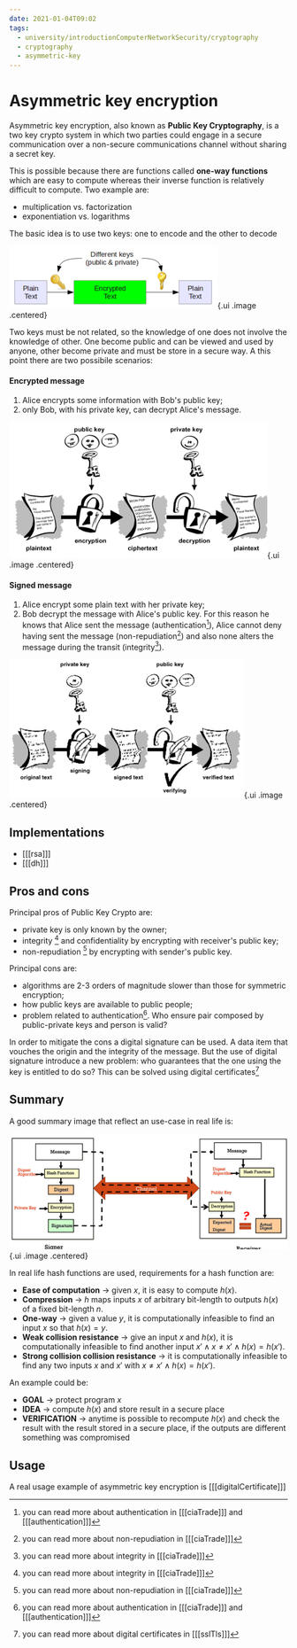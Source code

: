 ```yaml
---
date: 2021-01-04T09:02
tags:
  - university/introductionComputerNetworkSecurity/cryptography
  - cryptography
  - asymmetric-key
---
```


# Asymmetric key encryption
Asymmetric key encryption, also known as **Public Key Cryptography**, is a two key crypto system in which two parties could engage in a secure communication over a non-secure communications channel without sharing a secret key.

This is possible because there are functions called **one-way functions** which are easy to compute whereas their inverse function is relatively difficult to compute. Two example are:

* multiplication vs. factorization
* exponentiation vs. logarithms

The basic idea is to use two keys: one to encode and the other to decode

![Asymmetric Cipher](./static/asymmetricCipher.png){.ui .image .centered}

Two keys must be not related, so the knowledge of one does not involve the knowledge of other. One become public and can be viewed and used by anyone, other become private and must be store in a secure way. A this point there are two possibile scenarios:

#### Encrypted message

1. Alice encrypts some information with Bob's public key;
2. only Bob, with his private key, can decrypt Alice's message.

![Process](./static/encryptedMessage.png){.ui .image .centered}

#### Signed message

1. Alice encrypt some plain text with her private key;
2. Bob decrypt the message with Alice's public key. For this reason he knows that Alice sent the message (authentication[^auth]), Alice cannot deny having sent the message (non-repudiation[^non-repudiation]) and also none alters the message during the transit (integrity[^integrity]). 

![Process](./static/signedMessage.png){.ui .image .centered}

## Implementations

* [[[rsa]]]
* [[[dh]]]

## Pros and cons
Principal pros of Public Key Crypto are:

* private key is only known by the owner;
* integrity [^integrity] and confidentiality by encrypting with receiver's public key;
* non-repudiation [^non-repudiation] by encrypting with sender's public key.

Principal cons are:

* algorithms are 2-3 orders of magnitude slower than those for symmetric encryption;
* how public keys are available to public people;
* problem related to authentication[^auth]. Who ensure pair composed by public-private keys and person is valid?

In order to mitigate the cons a digital signature can be used. A data item that vouches the origin and the integrity of the message. But the use of digital signature introduce a new problem: who guarantees that the one using the key is entitled to do so? This can be solved using digital certificates[^digitalCert]

## Summary
A good summary image that reflect an use-case in real life is:

![Use case](./static/useCaseAsymmetric.png){.ui .image .centered}

In real life hash functions are used, requirements for a hash function are:

* **Ease of computation** → given $x$, it is easy to compute $h(x)$.
* **Compression** → $h$ maps inputs $x$ of arbitrary bit-length to outputs $h(x)$ of a fixed bit-length $n$.
* **One-way** → given a value $y$, it is computationally infeasible to find an input $x$ so that $h(x)=y$.
* **Weak collision resistance** → give an input $x$ and $h(x)$, it is computationally  infeasible to find another input $x' \land x \neq x' \land h(x) = h(x')$.
* **Strong collision collision resistance** → it is computationally infeasible to find any two inputs $x$ and $x'$ with $x\neq x' \land h(x)=h(x')$.

An example could be:

* **GOAL** → protect program $x$
* **IDEA** → compute $h(x)$ and store result in a secure place
* **VERIFICATION** → anytime is possible to recompute $h(x)$ and check the result with the result stored in a secure place, if the outputs are different something was compromised

## Usage
A real usage example of asymmetric key encryption is [[[digitalCertificate]]]

[^auth]: you can read more about authentication in [[[ciaTrade]]] and [[[authentication]]]
[^non-repudiation]: you can read more about non-repudiation in [[[ciaTrade]]]
[^integrity]: you can read more about integrity in [[[ciaTrade]]]
[^digitalCert]: you can read more about digital certificates in [[[sslTls]]]

